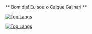 ** Bom dia! Eu sou o Caíque Galinari **

[![Top Langs](https://github-readme-stats.vercel.app/api/top-langs/?username=CaiqueGalinari)](https://github.com/CaiqueGalinari/github-readme-stats)

[![Top Langs](https://github-readme-stats.vercel.app/api/top-langs/?username=CaiqueGalinari&layout=compact)](https://github.com/CaiqueGalinari/github-readme-stats)
